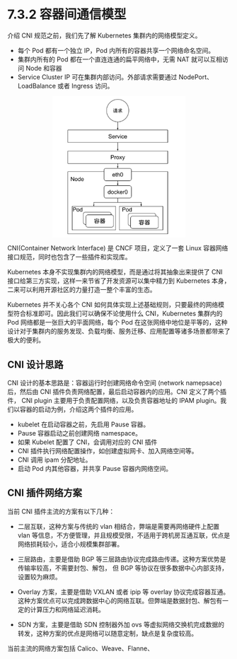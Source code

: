 # 7.3.2 容器间通信模型

介绍 CNI 规范之前，我们先了解 Kubernetes 集群内的网络模型定义。

- 每个 Pod 都有一个独立 IP，Pod 内所有的容器共享一个网络命名空间。
- 集群内所有的 Pod 都在一个直连连通的扁平网络中，无需 NAT 就可以互相访问 Node 和容器
- Service Cluster IP 可在集群内部访问。外部请求需要通过 NodePort、LoadBalance 或者 Ingress 访问。

<div  align="center">
	<img src="../assets/k8s-net.png" width = "300"  align=center />
</div>


CNI(Container Network Interface) 是 CNCF 项目，定义了一套 Linux 容器网络接口规范，同时也包含了一些插件和实现库。

Kubernetes 本身不实现集群内的网络模型，而是通过将其抽象出来提供了 CNI 接口给第三方实现，这样一来节省了开发资源可以集中精力到 Kubernetes 本身，二来可以利用开源社区的力量打造一整个丰富的生态。


Kubernetes 并不关心各个 CNI 如何具体实现上述基础规则，只要最终的网络模型符合标准即可。因此我们可以确保不论使用什么 CNI，Kubernetes 集群内的 Pod 网络都是一张巨大的平面网络，每个 Pod 在这张网络中地位是平等的，这种设计对于集群内的服务发现、负载均衡、服务迁移、应用配置等诸多场景都带来了极大的便利。


## CNI 设计思路

CNI 设计的基本思路是：容器运行时创建网络命令空间 (network namepsace) 后，然后由 CNI 插件负责网络配置，最后启动容器内的应用。CNI 定义了两个插件， CNI plugin 主要用于负责配置网络，以及负责容器地址的 IPAM plugin。我们以容器的启动为例，介绍这两个插件的应用。

- kubelet 在启动容器之前，先启用 Pause 容器。
- Pause 容器启动之前创建网络 namespace。
- 如果 Kubelet 配置了 CNI，会调用对应的 CNI 插件
- CNI 插件执行网络配置操作，如创建虚拟网卡、加入网络空间等。
- CNI 调用 ipam 分配地址。
- 启动 Pod 内其他容器，并共享 Pause 容器内网络空间。

## CNI 插件网络方案

当前 CNI 插件主流的方案有以下几种：

- 二层互联，这种方案与传统的 vlan 相结合，弊端是需要再网络硬件上配置 vlan 等信息，不方便管理，并且规模受限，不适用于跨机房互通互联，优点是网络损耗较小，适合小规模集群部署。

- 三层路由，主要是借助 BGP 等三层路由协议完成路由传递。这种方案优势是传输率较高，不需要封包、解包， 但 BGP 等协议在很多数据中心内部支持，设置较为麻烦。

- Overlay 方案，主要是借助 VXLAN 或者 ipip 等 overlay 协议完成容器互通。 这种方案优点可以完成跨数据中心的网络互联。但弊端是数据封包、解包有一定的计算压力和网络延迟消耗。

- SDN 方案，主要是借助 SDN 控制器外加 ovs 等虚拟网络交换机完成数据的转发，这种方案的优点是网络可以随意定制，缺点是复杂度较高。

当前主流的网络方案包括 Calico、Weave、Flanne、